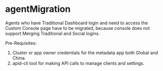# agentMigration
Agents who have Traditional Dashboard login and need to access the Custom Console page have to be migrated, because console does not support Merging Traditional and Social logins.

Pre-Requisites:
1. Cluster or app owner credentials for the metadata app both Global and China. 
2. apid-cli tool for making API calls to manage clients and settings.

